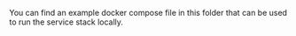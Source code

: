 You can find an example docker compose file in this folder that can be used to run the service stack locally.